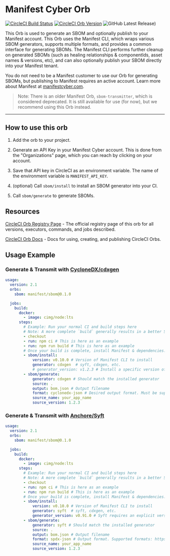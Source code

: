# Manifest Cyber Orb

[![CircleCI Build Status](https://circleci.com/gh/manifest-cyber/manifest-circleci-orb.svg?style=shield "CircleCI Build Status")](https://circleci.com/gh/manifest-cyber/manifest-circleci-orb) 
[![CircleCI Orb Version](https://badges.circleci.com/orbs/manifest/sbom.svg)](https://circleci.com/orbs/registry/orb/manifest/sbom)
![GitHub Latest Release)](https://img.shields.io/github/v/release/manifest-cyber/cli?logo=github&label=Manifest%20CLI%20Latest)


This Orb is used to generate an SBOM and optionally publish to your Manifest account. This Orb uses the Manifest CLI, which wraps various SBOM generators, supports multiple formats, and provides a common interface for generating SBOMs. The Manifest CLI performs further cleanup on generated SBOMs (such as healing relationships & componentIds, asset names & versions, etc), and can also optionally publish your SBOM directly into your Manifest tenant.

You do not need to be a Manifest customer to use our Orb for generating SBOMs, but publishing to Manifest requires an active account. Learn more about Manifest at [manifestcyber.com](https://manifestcyber.com).

> Note: There is an older Manifest Orb, `sbom-transmitter`, which is considered deprecated. It is still available for use (for now), but we recommend using this Orb instead.

---

## How to use this orb

1. Add the orb to your project.
2. Generate an API Key in your Manifest Cyber account. This is done from the "Organizations" page, which you can reach by clicking on your account.
3. Save that API key in CircleCI as an environment variable. The name of the environment variable is `MANIFEST_API_KEY`.

4. (optional) Call `sbom/install` to install an SBOM generator into your CI.
5. Call `sbom/generate` to generate SBOMs.

## Resources

[CircleCI Orb Registry Page](https://circleci.com/orbs/registry/orb/manifest/sbom) - The official registry page of this orb for all versions, executors, commands, and jobs described.

[CircleCI Orb Docs](https://circleci.com/docs/2.0/orb-intro/#section=configuration) - Docs for using, creating, and publishing CircleCI Orbs.

## Usage Example

### Generate & Transmit with [CycloneDX/cdxgen](https://github.com/CycloneDX/cdxgen)
```yaml
usage:
  version: 2.1
  orbs:
    sbom: manifest/sbom@0.1.0

  jobs:
    build:
      docker:
        - image: cimg/node:lts
      steps:
        # Example: Run your normal CI and build steps here
        # Note: A more complete `build` generally results in a better SBOM
        - checkout
        - run: npm ci # This is here as an example
        - run: npm run build # This is here as an example
        # Once your build is complete, install Manifest & dependencies:
        - sbom/install:
            version: v0.10.0 # Version of Manifest CLI to install
            generator: cdxgen  # syft, cdxgen, etc.
            # generator_version: v1.2.3 # Install a specific version of the generator (default: latest)
        - sbom/generate:
            generator: cdxgen # Should match the installed generator
            source: .
            output: bom.json # Output filename
            format: cyclonedx-json # Desired output format. Must be supported by selected generator
            source_name: your_app_name
            source_version: 1.2.3
```

### Generate & Transmit with [Anchore/Syft](https://github.com/anchore/syft)
```yaml
usage:
  version: 2.1
  orbs:
    sbom: manifest/sbom@0.1.0

  jobs:
    build:
      docker:
        - image: cimg/node:lts
      steps:
        # Example: Run your normal CI and build steps here
        # Note: A more complete `build` generally results in a better SBOM
        - checkout
        - run: npm ci # This is here as an example
        - run: npm run build # This is here as an example
        # Once your build is complete, install Manifest & dependencies:
        - sbom/install:
            version: v0.10.0 # Version of Manifest CLI to install
            generator: syft  # syft, cdxgen, etc.
            generator_version: v0.91.0 # Syft requires an explicit version be set.
        - sbom/generate:
            generator: syft # Should match the installed generator
            source: .
            output: bom.json # Output filename
            format: spdx-json # Output format. Supported formats: https://github.com/anchore/syft#output-formats
            source_name: your_app_name
            source_version: 1.2.3
```
